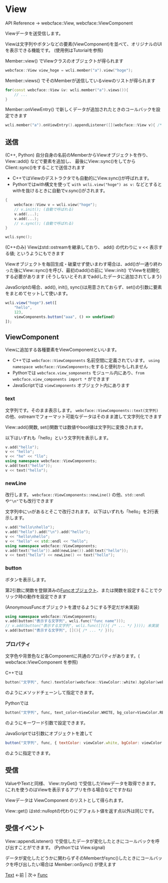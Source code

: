 # View

API Reference → webcface::View, webcface::ViewComponent

Viewデータを送受信します。

Viewは文字列やボタンなどの要素(ViewComponent)を並べて、オリジナルのUIを表示できる機能です。
(使用例はTutorialを参照)

Member::view() でViewクラスのオブジェクトが得られます
```cpp
webcface::View view_hoge = wcli.member("a").view("hoge");
```

Member::views() でそのMemberが送信しているviewのリストが得られます
```cpp
for(const webcface::View &v: wcli.member("a").views()){
	// ...
}
```

Member::onViewEntry() で新しくデータが追加されたときのコールバックを設定できます
```cpp
wcli.member("a").onViewEntry().appendListener([](webcface::View v){ /* ... */ });
```

## 送信

(C++, Python)
自分自身の名前のMemberからViewオブジェクトを作り、
View::add() などで要素を追加し、
最後にView::sync()をしてからClient::sync()をすることで送信されます
* C++ではViewのデストラクタでも自動的にView.sync()が呼ばれます。
* Pythonではwith構文を使って `with wcli.view("hoge") as v:` などとするとwithを抜けるときに自動でv.sync()がされます。
```cpp
{
	webcface::View v = wcli.view("hoge");
	// v.init(); (自動で呼ばれる)
	v.add(...);
	v.add(...);
	// v.sync(); (自動で呼ばれる)
}

wcli.sync();
```

(C++のみ) Viewはstd::ostreamを継承しており、 add() の代わりに v << 表示する値; というようにもできます

Viewオブジェクトを毎回生成・破棄せず使いまわす場合は、add()が一通り終わった後にView::sync()を呼び、最初のadd()の前に View::init() でViewを初期化する必要があります
(そうしないとそれまでaddしたデータに追加されてしまう)


JavaScriptの場合、add(), init(), sync()は用意されておらず、set()の引数に要素をまとめてセットして使います。
```js
wcli.view("hoge").set([
	"hello",
	123,
	viewComponents.button("aaa", () => undefined)
]);
```

## ViewComponent
Viewに追加する各種要素をViewComponentといいます。

* C++では `webcface::ViewComponents` 名前空間に定義されています。 `using namespace webcface::ViewComponents;`をすると便利かもしれません
* Pythonでは `webcface.view_somponents` モジュール内にあり、`from webcface.view_components import *` ができます
* JavaScriptでは `viewComponents` オブジェクト内にあります

### text
文字列です。そのまま表示します。
`webcface::ViewComponents::text(文字列)` の他、ostreamでフォーマット可能なデータはそのまま渡して文字列化できます

View::add()関数, set()関数では数値やbool値は文字列に変換されます。

以下はいずれも「hello」という文字列を表示します。
```cpp
v.add("hello");
v << "hello";
v << "he" << "llo";
using namespace webcface::ViewComponents;
v.add(text("hello"));
v << text("hello");
```

### newLine
改行します。
`webcface::ViewComponents::newLine()` の他、`std::endl`や`"\n"`でも改行できます

文字列中に`\n`があるとそこで改行されます。
以下はいずれも「hello」を2行表示します。
```cpp
v.add("hello\nhello");
v.add("hello").add("\n").add("hello");
v << "hello\nhello";
v << "hello" << std::endl << "hello";
using namespace webcface::ViewComponents;
v.add(text("hello")).add(newLine()).add(text("hello"));
v << text("hello") << newLine() << text("hello");
```

### button
ボタンを表示します。

第2引数に関数を登録済みの[Funcオブジェクト](./30_func.md)、または関数を設定することでクリック時の動作を設定できます

(AnonymousFuncオブジェクトを渡せるようにする予定だが未実装)
```cpp
using namespace webcface::ViewComponents;
v.add(button("表示する文字列", wcli.func("func name")));
// v.add(button("表示する文字列", wcli.func([](){ /* ... */ }))); 未実装
v.add(button("表示する文字列", [](){ /* ... */ }));
```

### プロパティ
文字色や背景色など各Componentに共通のプロパティがあります。( webcface::ViewComponent を参照)

C++では
```cpp
button("文字列", func).textColor(webcface::ViewColor::white).bgColor(webcface::ViewColor::red)
```
のようにメソッドチェーンして指定できます。

Pythonでは
```python
button("文字列", func, text_color=ViewColor.WHITE, bg_color=ViewColor.RED)
```
のようにキーワード引数で設定できます。

JavaScriptでは引数にオブジェクトを渡して
```js
button("文字列", func, { textColor: viewColor.white, bgColor: viewColor.red })
```
のように指定できます。

## 受信

ValueやTextと同様、 View::tryGet() で受信したViewデータを取得できます。
(これを使うのはViewを表示するアプリを作る場合などですかね)

Viewデータは ViewComponent のリストとして得られます。

View::get() はstd::nulloptの代わりにデフォルト値を返す点以外は同じです。

## 受信イベント

View::appendListener() で受信したデータが変化したときにコールバックを呼び出すことができます。
(Pythonでは View.signal)

データが変化したどうかに関わらずそのMemberがsync()したときにコールバックを呼び出したい場合は Member::onSync() が使えます

[Text](./11_text.md) ←前 | 次→ [Func](./30_func.md)
